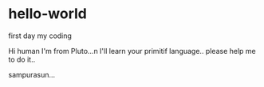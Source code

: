 # hello-world
first day my coding

Hi human
I'm from Pluto...n I'll learn your primitif language..
please help me to do it..

sampurasun...

